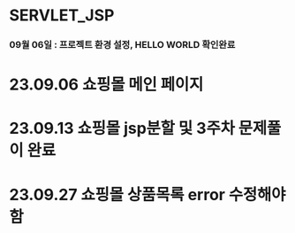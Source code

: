 # SERVLET_JSP
### 09월 06일 : 프로젝트 환경 설정, HELLO WORLD 확인완료
# 23.09.06 쇼핑몰 메인 페이지
# 23.09.13 쇼핑몰 jsp분할 및 3주차 문제풀이 완료
# 23.09.27 쇼핑몰 상품목록 error 수정해야함
